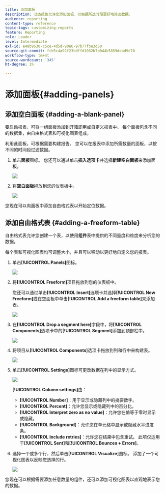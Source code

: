 ```yaml
---
title: 添加面板
description: 动态报告允许您添加面板，以根据所选时段更好地筛选数据。
audience: reporting
content-type: reference
topic-tags: customizing-reports
feature: Reporting
role: Leader
level: Intermediate
exl-id: e48b9630-c5ce-4d5d-90e6-97b77fbe3d50
source-git-commit: fcb5c4a92f23bdffd1082b7b044b5859dead9d70
workflow-type: tm+mt
source-wordcount: '345'
ht-degree: 1%

---
```


# 添加面板{#adding-panels}

## 添加空白面板 {#adding-a-blank-panel}

要启动报表，可将一组面板添加到开箱即用或自定义报表中。 每个面板包含不同的数据集，由自由格式表和可视化图表组成。

利用此面板，可根据需要构建报告。 您可以在报表中添加所需数量的面板，以按不同的时间段过滤数据。

1. 单击&#x200B;**面板**&#x200B;图标。 您还可以通过单击&#x200B;**插入选项卡**&#x200B;并选择&#x200B;**新建空白面板**&#x200B;来添加面板。

   ![](assets/dynamic_report_panel_1.png)

1. 将&#x200B;**空白面板**&#x200B;拖放到您的仪表板中。

   ![](assets/dynamic_report_panel.png)

您现在可以向面板中添加自由格式表以开始定位数据。

## 添加自由格式表 {#adding-a-freeform-table}

自由格式表允许您创建一个表，以使用&#x200B;**组件**&#x200B;表中提供的不同量度和维度来分析您的数据。

每个表和可视化图表均可调整大小，并且可以移动以更好地自定义您的报表。

1. 单击&#x200B;**[!UICONTROL Panels]**&#x200B;图标。

   ![](assets/dynamic_report_panel_1.png)

1. 将&#x200B;**[!UICONTROL Freeform]**&#x200B;项目拖放到您的仪表板中。

   您还可以通过单击&#x200B;**[!UICONTROL Insert]**&#x200B;选项卡并选择&#x200B;**[!UICONTROL New Freeform]**&#x200B;或在空面板中单击&#x200B;**[!UICONTROL Add a freeform table]**&#x200B;来添加表。

   ![](assets/dynamic_report_panel_2.png)

1. 在&#x200B;**[!UICONTROL Drop a segment here]**&#x200B;字段中，将&#x200B;**[!UICONTROL Components]**&#x200B;选项卡中的&#x200B;**[!UICONTROL Segment]**&#x200B;添加到顶部栏中。

   ![](assets/dynamic_report_panel_3.png)

1. 将项目从&#x200B;**[!UICONTROL Components]**&#x200B;选项卡拖放到列和行中来构建表。

   ![](assets/dynamic_report_freeform_3.png)

1. 单击&#x200B;**[!UICONTROL Settings]**&#x200B;图标可更改数据在列中的显示方式。

   ![](assets/dynamic_report_freeform_4.png)

   **[!UICONTROL Column settings]**&#x200B;由：

   * **[!UICONTROL Number]**：用于显示或隐藏列中的摘要数字。
   * **[!UICONTROL Percent]**：允许您显示或隐藏列中的百分比。
   * **[!UICONTROL Interpret zero as no value]**：允许您在值等于零时显示或隐藏。
   * **[!UICONTROL Background]**：允许您在单元格中显示或隐藏水平进度条。
   * **[!UICONTROL Include retries]**：允许您在结果中包含重试。 此项仅适用于&#x200B;**[!UICONTROL Sent]**&#x200B;和&#x200B;**[!UICONTROL Bounces + Errors]**。

1. 选择一个或多个行，然后单击&#x200B;**[!UICONTROL Visualize]**&#x200B;图标。 添加了一个可视化图表以反映您选择的行。

   ![](assets/dynamic_report_freeform_5.png)

您现在可以根据需要添加任意数量的组件，还可以添加可视化图表以直观地表示您的数据。
